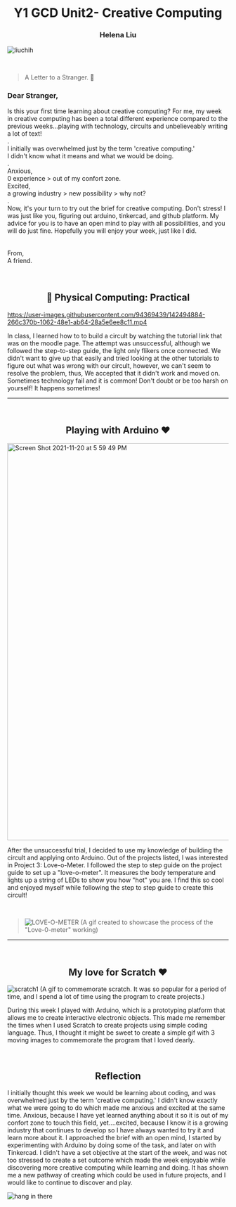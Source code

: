 <h1 align="center">Y1 GCD Unit2- Creative Computing</h1>
<h3 align="center">Helena Liu</h3>

<p align="left"> <img src="https://komarev.com/ghpvc/?username=liuchih&label=Profile%20views&color=0e75b6&style=flat" alt="liuchih" /> </p> <br>

>A Letter to a Stranger. 💌 

### Dear Stranger, <br>
Is this your first time learning about creative computing? For me, my week in creative computing has been a total different experience 
compared to the previous weeks...playing with technology, circults and unbelieveably writing a lot of text! 
<br>.<br>
I initially was overwhelmed just by the term 'creative computing.' <br>
I didn't know what it means and what we would be doing. <br>
.<br>
Anxious, <br>
0 experience > out of my confort zone. <br>
Excited, <br>
a growing industry > new possibility > why not? <br>
.<br>
Now, it's your turn to try out the brief for creative computing. 
Don't stress! I was just like you, figuring out arduino, tinkercad, and github platform. My advice for you is to have an open mind to play with all possibilities, and you will do just fine.
Hopefully you will enjoy your week, just like I did. <br>
<br> <br>
From, <br>
A friend.
<br><br><br>

<h2 align="center">🌱 Physical Computing: Practical</h2>

https://user-images.githubusercontent.com/94369439/142494884-266c370b-1062-48e1-ab64-28a5e6ee8c11.mp4


In class, I learned how to to build a circult by watching the tutorial link that was on the moodle page. The attempt was unsuccessful, although we followed the step-to-step guide, the light only flikers once connected. We didn't want to give up that easily and tried looking at the other tutorials to figure out what was wrong with our circult, however, we can't seem to resolve the problem, thus, We accepted that it didn't work and moved on.  Sometimes technology fail and it is common! Don't doubt or be too harsh on yourself! It happens sometimes!
 
--------------------------------------------------------
<br>
<h2 align="center"> Playing with Arduino ❤ </h2>

<img width="903" alt="Screen Shot 2021-11-20 at 5 59 49 PM" src="https://user-images.githubusercontent.com/94369439/142736535-8e48b6c0-308b-4ebb-8668-e3eec2ec2c5f.png">

After the unsuccessful trial, I decided to use my knowledge of building the circult and applying onto Arduino. Out of the projects listed, I was interested in Project 3: Love-o-Meter. I followed the step to step guide on the project guide to set up a "love-o-meter". It measures the body temperature and lights up a string of LEDs to show you how "hot" you are. I find this so cool and enjoyed myself while following the step to step guide to create this circult!
<p><br>
     
>![LOVE-O-METER](https://user-images.githubusercontent.com/94369439/142774916-a9fb2814-b258-4cbb-a925-e1d4f8e5ebd0.gif)
(A gif created to showcase the process of the "Love-0-meter" working)

--------------------------------------------------------
<br>
<h2 align="center"> My love for Scratch ❤  </h2>

![scratch1](https://user-images.githubusercontent.com/94369439/142775224-8e38c1e1-429b-4634-8294-fcbec5840499.gif)
(A gif to commemorate scratch. It was so popular for a period of time, and I spend a lot of time using the program to create projects.) 

During this week I played with Arduino, which is a prototyping platform that allows me to create interactive electronic objects. This made me remember the times when I used Scratch to create projects using simple coding language. Thus, I thought it might be sweet to create a simple gif with 3 moving images to commemorate the program that I loved dearly. 

<br>


<h2 align="center"> Reflection </h2>
I initially thought this week we would be learning about coding, and was overwhelmed just by the term 'creative computing.' I didn't know exactly what we were going to do which made me anxious and excited at the same time. Anxious, because I have yet learned anything about it so it is out of my confort zone to touch this field, yet....excited, because I know it is a growing industry that continues to develop so I have always wanted to try it and learn more about it. I approached the brief with an open mind, I started by experimenting with Arduino by doing some of the task, and later on with Tinkercad. I didn't have a set objective at the start of the week, and was not too stressed to create a set outcome which made the week enjoyable while discovering more creative computing while learning and doing. It has shown me a new pathway of creating which could be used in future projects, and I would like to continue to discover and play.

![hang in there](https://user-images.githubusercontent.com/94369439/142774998-72fb2338-2944-456e-b27d-2fd11639c348.gif)
